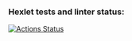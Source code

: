 ### Hexlet tests and linter status:
[![Actions Status](https://github.com/korolvitalii/frontend-project-lvl3/workflows/hexlet-check/badge.svg)](https://github.com/korolvitalii/frontend-project-lvl3/actions)